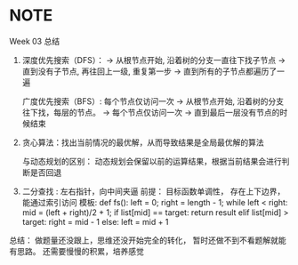 # NOTE
Week 03 总结

1.  
    深度优先搜索（DFS）：
        -> 从根节点开始, 沿着树的分支一直往下找子节点
        -> 直到没有子节点, 再往回上一级, 重复第一步
        -> 直到所有的子节点都遍历了一遍

    广度优先搜索（BFS）: 每个节点仅访问一次
        -> 从根节点开始, 沿着树的分支往下找，每层的节点。
        -> 每个节点仅访问一次
        -> 直到最后一层没有节点的时候结束

2.  贪心算法：找出当前情况的最优解，从而导致结果是全局最优解的算法

    与动态规划的区别：
        动态规划会保留以前的运算结果，根据当前结果会进行判断是否回退
  

3.  二分查找 : 左右指针，向中间夹逼
    前提： 目标函数单调性， 存在上下边界， 能通过索引访问
    模板:
    def fs():
        left = 0; right = length - 1;
        while left < right:
            mid = (left + right)/2 + 1;
            if list[mid] == target:
                return result
            elif list[mid] > target:
                right = mid - 1
            else:
                left = mid + 1

总结：
做题量还没跟上，思维还没开始完全的转化， 暂时还做不到不看题解就能有思路。 还需要慢慢的积累，培养感觉